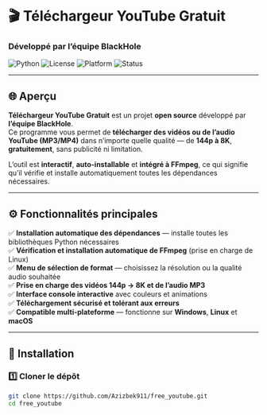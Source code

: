 # 🎬 Téléchargeur YouTube Gratuit  
### Développé par **l’équipe BlackHole**

![Python](https://img.shields.io/badge/Python-3.8%2B-blue?logo=python)
![License](https://img.shields.io/badge/Licence-green)
![Platform](https://img.shields.io/badge/Plateforme-Windows%20%7C%20Linux%20%7C%20macOS-orange)
![Status](https://img.shields.io/badge/Statut-Stable-brightgreen)

---

## 🌐 Aperçu
**Téléchargeur YouTube Gratuit** est un projet **open source** développé par **l’équipe BlackHole**.  
Ce programme vous permet de **télécharger des vidéos ou de l’audio YouTube (MP3/MP4)** dans n’importe quelle qualité — de **144p à 8K**, **gratuitement**, sans publicité ni limitation.

L’outil est **interactif**, **auto-installable** et **intégré à FFmpeg**, ce qui signifie qu’il vérifie et installe automatiquement toutes les dépendances nécessaires.

---

## ⚙️ Fonctionnalités principales

✅ **Installation automatique des dépendances** — installe toutes les bibliothèques Python nécessaires  
✅ **Vérification et installation automatique de FFmpeg** (prise en charge de Linux)  
✅ **Menu de sélection de format** — choisissez la résolution ou la qualité audio souhaitée  
✅ **Prise en charge des vidéos 144p → 8K et de l’audio MP3**  
✅ **Interface console interactive** avec couleurs et animations  
✅ **Téléchargement sécurisé et tolérant aux erreurs**  
✅ **Compatible multi-plateforme** — fonctionne sur **Windows**, **Linux** et **macOS**

---

## 🚀 Installation

### 1️⃣ Cloner le dépôt
```bash
git clone https://github.com/Azizbek911/free_youtube.git
cd free_youtube
